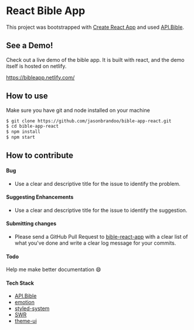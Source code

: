 # React Bible App

This project was bootstrapped with [Create React App](https://github.com/facebookincubator/create-react-app) and used [API.Bible](https://scripture.api.bible/).

## See a Demo!

Check out a live demo of the bible app. It is built with react, and the demo itself is hosted on netlify.

https://bibleapp.netlify.com/

## How to use

Make sure you have git and node installed on your machine

```bash
$ git clone https://github.com/jasonbrandoo/bible-app-react.git
$ cd bible-app-react
$ npm install
$ npm start
```

## How to contribute

#### Bug

- Use a clear and descriptive title for the issue to identify the problem.

#### Suggesting Enhancements

- Use a clear and descriptive title for the issue to identify the suggestion.

#### Submitting changes

- Please send a GitHub Pull Request to [bible-react-app](https://github.com/jasonbrandoo/bible-app-react/pulls) with a clear list of what you've done and write a clear log message for your commits.

#### Todo

Help me make better documentation :smile:

#### Tech Stack

- [API.Bible](https://scripture.api.bible/)
- [emotion](https://emotion.sh/)
- [styled-system](https://styled-system.com/)
- [SWR](https://swr.now.sh/)
- [theme-ui](https://theme-ui.com/)
